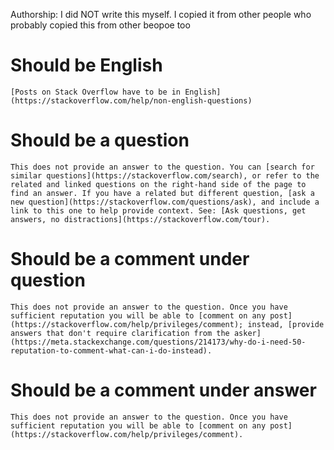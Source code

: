 Authorship: I did NOT write this myself. I copied it from other people who probably copied this from other beopoe too

# Should be English
```
[Posts on Stack Overflow have to be in English](https://stackoverflow.com/help/non-english-questions)
```

# Should be a question
```
This does not provide an answer to the question. You can [search for similar questions](https://stackoverflow.com/search), or refer to the related and linked questions on the right-hand side of the page to find an answer. If you have a related but different question, [ask a new question](https://stackoverflow.com/questions/ask), and include a link to this one to help provide context. See: [Ask questions, get answers, no distractions](https://stackoverflow.com/tour).
```

# Should be a comment under question
```
This does not provide an answer to the question. Once you have sufficient reputation you will be able to [comment on any post](https://stackoverflow.com/help/privileges/comment); instead, [provide answers that don't require clarification from the asker](https://meta.stackexchange.com/questions/214173/why-do-i-need-50-reputation-to-comment-what-can-i-do-instead).
```

# Should be a comment under answer
```
This does not provide an answer to the question. Once you have sufficient reputation you will be able to [comment on any post](https://stackoverflow.com/help/privileges/comment).
```
